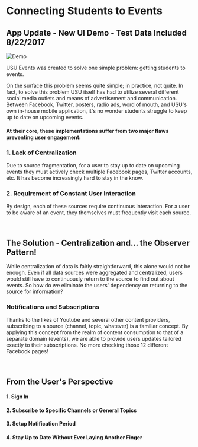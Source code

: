 # Connecting Students to Events

## App Update - New UI Demo - Test Data Included 8/22/2017
![Demo](https://user-images.githubusercontent.com/13813803/29599305-03ef5786-878c-11e7-80a2-4594c0a906e8.gif)

USU Events was created to solve one simple problem: getting students to events. 


On the surface this problem seems quite simple; in practice, not quite. In fact, to solve this problem USU itself has had to utilize 
several different social media outlets and means of advertisement and communication. Between Facebook, Twitter, posters, radio ads, word 
of mouth, and USU's own in-house mobile application, it's no wonder students struggle to keep up to date on upcoming events. 

#### At their core, these implementations suffer from two major flaws preventing user engagement:

### 1. Lack of Centralization
Due to source fragmentation, for a user to stay up to date on upcoming events they must actively check
multiple Facebook pages, Twitter accounts, etc. It has become increasingly hard to stay in the know.

### 2. Requirement of Constant User Interaction
By design, each of these sources require continuous interaction. For a user to be aware of an event, they themselves must frequently
visit each source.

<br/>

## The Solution - Centralization and... the Observer Pattern!
While centralization of data is fairly straightforward, this alone would not be enough. Even if all data sources were aggregated and
centralized, users would still have to continuously return to the source to find out about events. So how do we eliminate the users'
dependency on returning to the source for information?

### Notifications and Subscriptions
Thanks to the likes of Youtube and several other content providers, subscribing to a source (channel, topic, whatever) 
is a familiar concept. By applying this concept from the realm of content consumption to that of a separate domain (events), we are
able to provide users updates tailored exactly to their subscriptions. No more checking those 12 different Facebook pages!

<br/>

## From the User's Perspective

#### 1. Sign In
#### 2. Subscribe to Specific Channels or General Topics
#### 3. Setup Notification Period
#### 4. Stay Up to Date Without Ever Laying Another Finger

<br/>

